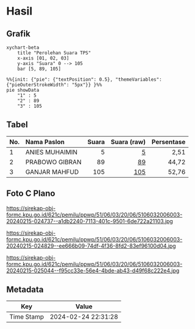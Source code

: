 # Hasil

## Grafik

```mermaid
xychart-beta
    title "Perolehan Suara TPS"
    x-axis [01, 02, 03]
    y-axis "Suara" 0 --> 105
    bar [5, 89, 105]
```

```mermaid
%%{init: {"pie": {"textPosition": 0.5}, "themeVariables": {"pieOuterStrokeWidth": "5px"}} }%%
pie showData
    "1" : 5
    "2" : 89
    "3" : 105
```

## Tabel

| No. | Nama Paslon    | Suara | Suara (raw) | Persentase |
|:--- |:-------------- | -----:| -----------:| ----------:|
| 1   | ANIES MUHAIMIN | 5     | [5][p-1]    | 2,51       |
| 2   | PRABOWO GIBRAN | 89    | [89][p-2]   | 44,72      |
| 3   | GANJAR MAHFUD  | 105   | [105][p-3]  | 52,76      |


[p-1]: https://github.com/gigit-pemilu/pemilu-2024-51-bali/blob/main/pilpres/hitung-suara/sub/51-bali/sub/06-bangli/sub/03-tembuku/sub/2006-peninjoan/sub/003-tps/sub/paslon-1.txt
[p-2]: https://github.com/gigit-pemilu/pemilu-2024-51-bali/blob/main/pilpres/hitung-suara/sub/51-bali/sub/06-bangli/sub/03-tembuku/sub/2006-peninjoan/sub/003-tps/sub/paslon-2.txt
[p-3]: https://github.com/gigit-pemilu/pemilu-2024-51-bali/blob/main/pilpres/hitung-suara/sub/51-bali/sub/06-bangli/sub/03-tembuku/sub/2006-peninjoan/sub/003-tps/sub/paslon-3.txt

## Foto C Plano

https://sirekap-obj-formc.kpu.go.id/621c/pemilu/ppwp/51/06/03/20/06/5106032006003-20240215-024737--a1db2240-7113-401c-9501-6de722a21103.jpg

https://sirekap-obj-formc.kpu.go.id/621c/pemilu/ppwp/51/06/03/20/06/5106032006003-20240215-024829--ee666b09-74df-4f36-8fd2-83ef96100d04.jpg

https://sirekap-obj-formc.kpu.go.id/621c/pemilu/ppwp/51/06/03/20/06/5106032006003-20240215-025044--f95cc33e-56e4-4bde-ab43-d49f68c222e4.jpg


## Metadata

| Key        | Value               |
| ---------- | ------------------- |
| Time Stamp | 2024-02-24 22:31:28 |



